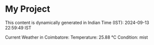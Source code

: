 # My Project

This content is dynamically generated in Indian Time (IST): 2024-09-13 22:59:49 IST


Current Weather in Coimbatore:
Temperature: 25.88 °C
Condition: mist
